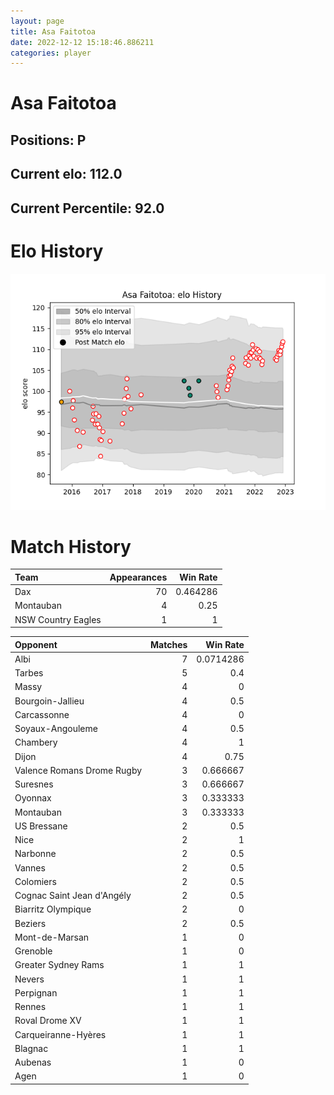 ```yaml
---  
layout: page  
title: Asa Faitotoa  
date: 2022-12-12 15:18:46.886211  
categories: player  
---
```

# Asa Faitotoa

## Positions: P

## Current elo: 112.0

## Current Percentile: 92.0

# Elo History


![elo history](history_AsaFaitotoa.png)
# Match History


| Team               |   Appearances |   Win Rate |
|:-------------------|--------------:|-----------:|
| Dax                |            70 |   0.464286 |
| Montauban          |             4 |   0.25     |
| NSW Country Eagles |             1 |   1        |

| Opponent                   |   Matches |   Win Rate |
|:---------------------------|----------:|-----------:|
| Albi                       |         7 |  0.0714286 |
| Tarbes                     |         5 |  0.4       |
| Massy                      |         4 |  0         |
| Bourgoin-Jallieu           |         4 |  0.5       |
| Carcassonne                |         4 |  0         |
| Soyaux-Angouleme           |         4 |  0.5       |
| Chambery                   |         4 |  1         |
| Dijon                      |         4 |  0.75      |
| Valence Romans Drome Rugby |         3 |  0.666667  |
| Suresnes                   |         3 |  0.666667  |
| Oyonnax                    |         3 |  0.333333  |
| Montauban                  |         3 |  0.333333  |
| US Bressane                |         2 |  0.5       |
| Nice                       |         2 |  1         |
| Narbonne                   |         2 |  0.5       |
| Vannes                     |         2 |  0.5       |
| Colomiers                  |         2 |  0.5       |
| Cognac Saint Jean d'Angély |         2 |  0.5       |
| Biarritz Olympique         |         2 |  0         |
| Beziers                    |         2 |  0.5       |
| Mont-de-Marsan             |         1 |  0         |
| Grenoble                   |         1 |  0         |
| Greater Sydney Rams        |         1 |  1         |
| Nevers                     |         1 |  1         |
| Perpignan                  |         1 |  1         |
| Rennes                     |         1 |  1         |
| Roval Drome XV             |         1 |  1         |
| Carqueiranne-Hyères        |         1 |  1         |
| Blagnac                    |         1 |  1         |
| Aubenas                    |         1 |  0         |
| Agen                       |         1 |  0         |